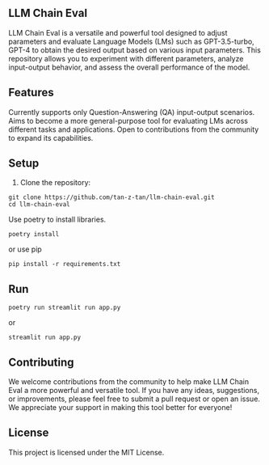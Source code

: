 ## LLM Chain Eval
LLM Chain Eval is a versatile and powerful tool designed to adjust parameters and evaluate Language Models (LMs) such as GPT-3.5-turbo, GPT-4 to obtain the desired output based on various input parameters. This repository allows you to experiment with different parameters, analyze input-output behavior, and assess the overall performance of the model.

## Features
Currently supports only Question-Answering (QA) input-output scenarios.
Aims to become a more general-purpose tool for evaluating LMs across different tasks and applications.
Open to contributions from the community to expand its capabilities.

## Setup
1. Clone the repository:

```
git clone https://github.com/tan-z-tan/llm-chain-eval.git
cd llm-chain-eval
```

Use poetry to install libraries.
```
poetry install
```
or use pip
```
pip install -r requirements.txt
```

## Run
```
poetry run streamlit run app.py 
```
or
```
streamlit run app.py 
```

## Contributing
We welcome contributions from the community to help make LLM Chain Eval a more powerful and versatile tool. If you have any ideas, suggestions, or improvements, please feel free to submit a pull request or open an issue. We appreciate your support in making this tool better for everyone!

## License
This project is licensed under the MIT License.
